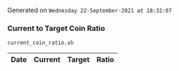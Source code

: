 Generated on `Wednesday 22-September-2021 at 18:32:07`

### Current to Target Coin Ratio
`current_coin_ratio.sh`

Date|Current|Target|Ratio
---|---|---|---
